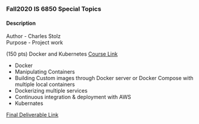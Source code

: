 ### Fall2020 IS 6850 Special Topics

#### Description
Author  - Charles Stolz<br>
Purpose - Project work

(150 pts) Docker and Kubernetes [Course Link](http://bit.ly/2DVoTad)
- Docker
- Manipulating Containers
- Building Custom images through Docker server or Docker Compose with multiple local containers
- Dockerizing multiple services
- Continuous integration & deployment with AWS
- Kubernates


[Final Deliverable Link](https://docs.google.com/document/d/1MVUYpAbB8oEYMMDIk8py6uObuuEWvTEc-VgDoKsO-bs/edit?ts=5eb44fc1)